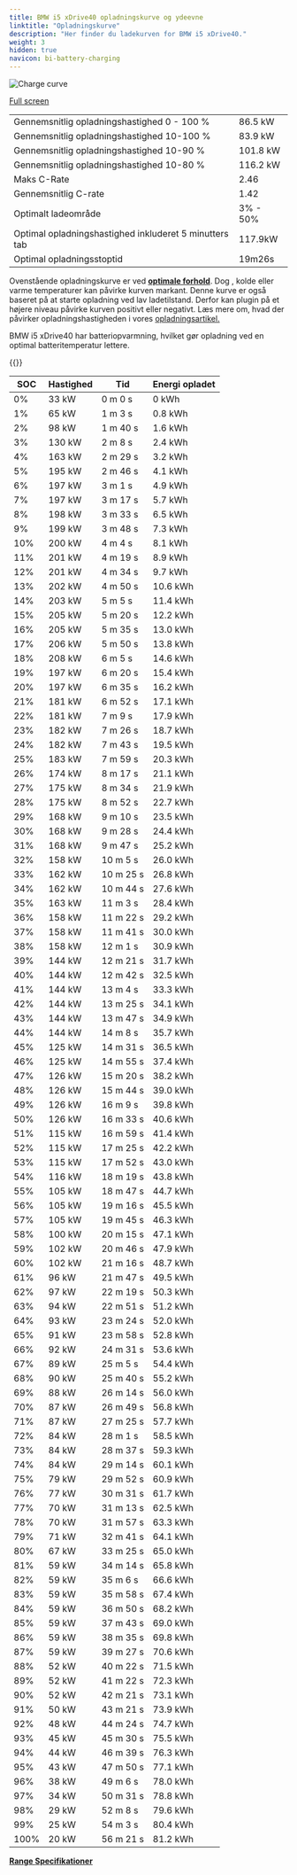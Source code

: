 ```yaml
---
title: BMW i5 xDrive40 opladningskurve og ydeevne
linktitle: "Opladningskurve"
description: "Her finder du ladekurven for BMW i5 xDrive40."
weight: 3
hidden: true
navicon: bi-battery-charging
---
```

<!-- markdownlint-disable MD033 -->
<img src="../chargingcurve.svg" alt="Charge curve" class="img-fluid">

[Full screen](../chargingcurve.svg)


<table class="table table-striped border">
<tbody>
<tr>
<td>Gennemsnitlig opladningshastighed 0 - 100 %</td><td>86.5 kW</td>
</tr>
<tr>
<td>Gennemsnitlig opladningshastighed 10-100 %</td><td>83.9 kW</td>
</tr>
<tr>
<td>Gennemsnitlig opladningshastighed 10-90 %</td><td>101.8 kW</td>
</tr>
<tr>
<td>Gennemsnitlig opladningshastighed 10-80 %</td><td>116.2 kW</td>
</tr>
<tr>
<td>Maks C-Rate</td><td>2.46</td>
</tr>
<tr>
<td>Gennemsnitlig C-rate</td><td>1.42</td>
</tr>
<tr>
<td>Optimalt ladeområde</td><td>3% - 50%</td>
</tr>
<tr>
<td>Optimal opladningshastighed inkluderet 5 minutters tab</td><td>117.9kW</td>
</tr>
<tr>
<td>Optimal opladningsstoptid</td><td>19m26s</td>
</tr>
</tbody>
</table>


Ovenstående opladningskurve er ved **[optimale forhold](../../../../../technology/battery/charging/#temperature)**. Dog , kolde eller varme temperaturer kan påvirke kurven markant. Denne kurve er også baseret på at starte opladning ved lav ladetilstand. Derfor kan plugin på et højere niveau påvirke kurven positivt eller negativt. Læs mere om, hvad der påvirker opladningshastigheden i vores [opladningsartikel.](../../../../../technology/battery/charging/)


BMW i5 xDrive40 har batteriopvarmning, hvilket gør opladning ved en optimal batteritemperatur lettere.


{{<evkxdisplayaddarticle />}}
<table class="table table-striped border">
<thead>
<tr><th>SOC</th><th>Hastighed</th><th>Tid</th><th>Energi opladet</th></tr>
</thead>
<tbody>
<tr>
<td>0%</td><td>33 kW</td><td> 0 m 0 s </td><td>0 kWh </td>
</tr>
<tr>
<td>1%</td><td>65 kW</td><td> 1 m 3 s </td><td>0.8 kWh </td>
</tr>
<tr>
<td>2%</td><td>98 kW</td><td> 1 m 40 s </td><td>1.6 kWh </td>
</tr>
<tr>
<td>3%</td><td>130 kW</td><td> 2 m 8 s </td><td>2.4 kWh </td>
</tr>
<tr>
<td>4%</td><td>163 kW</td><td> 2 m 29 s </td><td>3.2 kWh </td>
</tr>
<tr>
<td>5%</td><td>195 kW</td><td> 2 m 46 s </td><td>4.1 kWh </td>
</tr>
<tr>
<td>6%</td><td>197 kW</td><td> 3 m 1 s </td><td>4.9 kWh </td>
</tr>
<tr>
<td>7%</td><td>197 kW</td><td> 3 m 17 s </td><td>5.7 kWh </td>
</tr>
<tr>
<td>8%</td><td>198 kW</td><td> 3 m 33 s </td><td>6.5 kWh </td>
</tr>
<tr>
<td>9%</td><td>199 kW</td><td> 3 m 48 s </td><td>7.3 kWh </td>
</tr>
<tr>
<td>10%</td><td>200 kW</td><td> 4 m 4 s </td><td>8.1 kWh </td>
</tr>
<tr>
<td>11%</td><td>201 kW</td><td> 4 m 19 s </td><td>8.9 kWh </td>
</tr>
<tr>
<td>12%</td><td>201 kW</td><td> 4 m 34 s </td><td>9.7 kWh </td>
</tr>
<tr>
<td>13%</td><td>202 kW</td><td> 4 m 50 s </td><td>10.6 kWh </td>
</tr>
<tr>
<td>14%</td><td>203 kW</td><td> 5 m 5 s </td><td>11.4 kWh </td>
</tr>
<tr>
<td>15%</td><td>205 kW</td><td> 5 m 20 s </td><td>12.2 kWh </td>
</tr>
<tr>
<td>16%</td><td>205 kW</td><td> 5 m 35 s </td><td>13.0 kWh </td>
</tr>
<tr>
<td>17%</td><td>206 kW</td><td> 5 m 50 s </td><td>13.8 kWh </td>
</tr>
<tr>
<td>18%</td><td>208 kW</td><td> 6 m 5 s </td><td>14.6 kWh </td>
</tr>
<tr>
<td>19%</td><td>197 kW</td><td> 6 m 20 s </td><td>15.4 kWh </td>
</tr>
<tr>
<td>20%</td><td>197 kW</td><td> 6 m 35 s </td><td>16.2 kWh </td>
</tr>
<tr>
<td>21%</td><td>181 kW</td><td> 6 m 52 s </td><td>17.1 kWh </td>
</tr>
<tr>
<td>22%</td><td>181 kW</td><td> 7 m 9 s </td><td>17.9 kWh </td>
</tr>
<tr>
<td>23%</td><td>182 kW</td><td> 7 m 26 s </td><td>18.7 kWh </td>
</tr>
<tr>
<td>24%</td><td>182 kW</td><td> 7 m 43 s </td><td>19.5 kWh </td>
</tr>
<tr>
<td>25%</td><td>183 kW</td><td> 7 m 59 s </td><td>20.3 kWh </td>
</tr>
<tr>
<td>26%</td><td>174 kW</td><td> 8 m 17 s </td><td>21.1 kWh </td>
</tr>
<tr>
<td>27%</td><td>175 kW</td><td> 8 m 34 s </td><td>21.9 kWh </td>
</tr>
<tr>
<td>28%</td><td>175 kW</td><td> 8 m 52 s </td><td>22.7 kWh </td>
</tr>
<tr>
<td>29%</td><td>168 kW</td><td> 9 m 10 s </td><td>23.5 kWh </td>
</tr>
<tr>
<td>30%</td><td>168 kW</td><td> 9 m 28 s </td><td>24.4 kWh </td>
</tr>
<tr>
<td>31%</td><td>168 kW</td><td> 9 m 47 s </td><td>25.2 kWh </td>
</tr>
<tr>
<td>32%</td><td>158 kW</td><td> 10 m 5 s </td><td>26.0 kWh </td>
</tr>
<tr>
<td>33%</td><td>162 kW</td><td> 10 m 25 s </td><td>26.8 kWh </td>
</tr>
<tr>
<td>34%</td><td>162 kW</td><td> 10 m 44 s </td><td>27.6 kWh </td>
</tr>
<tr>
<td>35%</td><td>163 kW</td><td> 11 m 3 s </td><td>28.4 kWh </td>
</tr>
<tr>
<td>36%</td><td>158 kW</td><td> 11 m 22 s </td><td>29.2 kWh </td>
</tr>
<tr>
<td>37%</td><td>158 kW</td><td> 11 m 41 s </td><td>30.0 kWh </td>
</tr>
<tr>
<td>38%</td><td>158 kW</td><td> 12 m 1 s </td><td>30.9 kWh </td>
</tr>
<tr>
<td>39%</td><td>144 kW</td><td> 12 m 21 s </td><td>31.7 kWh </td>
</tr>
<tr>
<td>40%</td><td>144 kW</td><td> 12 m 42 s </td><td>32.5 kWh </td>
</tr>
<tr>
<td>41%</td><td>144 kW</td><td> 13 m 4 s </td><td>33.3 kWh </td>
</tr>
<tr>
<td>42%</td><td>144 kW</td><td> 13 m 25 s </td><td>34.1 kWh </td>
</tr>
<tr>
<td>43%</td><td>144 kW</td><td> 13 m 47 s </td><td>34.9 kWh </td>
</tr>
<tr>
<td>44%</td><td>144 kW</td><td> 14 m 8 s </td><td>35.7 kWh </td>
</tr>
<tr>
<td>45%</td><td>125 kW</td><td> 14 m 31 s </td><td>36.5 kWh </td>
</tr>
<tr>
<td>46%</td><td>125 kW</td><td> 14 m 55 s </td><td>37.4 kWh </td>
</tr>
<tr>
<td>47%</td><td>126 kW</td><td> 15 m 20 s </td><td>38.2 kWh </td>
</tr>
<tr>
<td>48%</td><td>126 kW</td><td> 15 m 44 s </td><td>39.0 kWh </td>
</tr>
<tr>
<td>49%</td><td>126 kW</td><td> 16 m 9 s </td><td>39.8 kWh </td>
</tr>
<tr>
<td>50%</td><td>126 kW</td><td> 16 m 33 s </td><td>40.6 kWh </td>
</tr>
<tr>
<td>51%</td><td>115 kW</td><td> 16 m 59 s </td><td>41.4 kWh </td>
</tr>
<tr>
<td>52%</td><td>115 kW</td><td> 17 m 25 s </td><td>42.2 kWh </td>
</tr>
<tr>
<td>53%</td><td>115 kW</td><td> 17 m 52 s </td><td>43.0 kWh </td>
</tr>
<tr>
<td>54%</td><td>116 kW</td><td> 18 m 19 s </td><td>43.8 kWh </td>
</tr>
<tr>
<td>55%</td><td>105 kW</td><td> 18 m 47 s </td><td>44.7 kWh </td>
</tr>
<tr>
<td>56%</td><td>105 kW</td><td> 19 m 16 s </td><td>45.5 kWh </td>
</tr>
<tr>
<td>57%</td><td>105 kW</td><td> 19 m 45 s </td><td>46.3 kWh </td>
</tr>
<tr>
<td>58%</td><td>100 kW</td><td> 20 m 15 s </td><td>47.1 kWh </td>
</tr>
<tr>
<td>59%</td><td>102 kW</td><td> 20 m 46 s </td><td>47.9 kWh </td>
</tr>
<tr>
<td>60%</td><td>102 kW</td><td> 21 m 16 s </td><td>48.7 kWh </td>
</tr>
<tr>
<td>61%</td><td>96 kW</td><td> 21 m 47 s </td><td>49.5 kWh </td>
</tr>
<tr>
<td>62%</td><td>97 kW</td><td> 22 m 19 s </td><td>50.3 kWh </td>
</tr>
<tr>
<td>63%</td><td>94 kW</td><td> 22 m 51 s </td><td>51.2 kWh </td>
</tr>
<tr>
<td>64%</td><td>93 kW</td><td> 23 m 24 s </td><td>52.0 kWh </td>
</tr>
<tr>
<td>65%</td><td>91 kW</td><td> 23 m 58 s </td><td>52.8 kWh </td>
</tr>
<tr>
<td>66%</td><td>92 kW</td><td> 24 m 31 s </td><td>53.6 kWh </td>
</tr>
<tr>
<td>67%</td><td>89 kW</td><td> 25 m 5 s </td><td>54.4 kWh </td>
</tr>
<tr>
<td>68%</td><td>90 kW</td><td> 25 m 40 s </td><td>55.2 kWh </td>
</tr>
<tr>
<td>69%</td><td>88 kW</td><td> 26 m 14 s </td><td>56.0 kWh </td>
</tr>
<tr>
<td>70%</td><td>87 kW</td><td> 26 m 49 s </td><td>56.8 kWh </td>
</tr>
<tr>
<td>71%</td><td>87 kW</td><td> 27 m 25 s </td><td>57.7 kWh </td>
</tr>
<tr>
<td>72%</td><td>84 kW</td><td> 28 m 1 s </td><td>58.5 kWh </td>
</tr>
<tr>
<td>73%</td><td>84 kW</td><td> 28 m 37 s </td><td>59.3 kWh </td>
</tr>
<tr>
<td>74%</td><td>84 kW</td><td> 29 m 14 s </td><td>60.1 kWh </td>
</tr>
<tr>
<td>75%</td><td>79 kW</td><td> 29 m 52 s </td><td>60.9 kWh </td>
</tr>
<tr>
<td>76%</td><td>77 kW</td><td> 30 m 31 s </td><td>61.7 kWh </td>
</tr>
<tr>
<td>77%</td><td>70 kW</td><td> 31 m 13 s </td><td>62.5 kWh </td>
</tr>
<tr>
<td>78%</td><td>70 kW</td><td> 31 m 57 s </td><td>63.3 kWh </td>
</tr>
<tr>
<td>79%</td><td>71 kW</td><td> 32 m 41 s </td><td>64.1 kWh </td>
</tr>
<tr>
<td>80%</td><td>67 kW</td><td> 33 m 25 s </td><td>65.0 kWh </td>
</tr>
<tr>
<td>81%</td><td>59 kW</td><td> 34 m 14 s </td><td>65.8 kWh </td>
</tr>
<tr>
<td>82%</td><td>59 kW</td><td> 35 m 6 s </td><td>66.6 kWh </td>
</tr>
<tr>
<td>83%</td><td>59 kW</td><td> 35 m 58 s </td><td>67.4 kWh </td>
</tr>
<tr>
<td>84%</td><td>59 kW</td><td> 36 m 50 s </td><td>68.2 kWh </td>
</tr>
<tr>
<td>85%</td><td>59 kW</td><td> 37 m 43 s </td><td>69.0 kWh </td>
</tr>
<tr>
<td>86%</td><td>59 kW</td><td> 38 m 35 s </td><td>69.8 kWh </td>
</tr>
<tr>
<td>87%</td><td>59 kW</td><td> 39 m 27 s </td><td>70.6 kWh </td>
</tr>
<tr>
<td>88%</td><td>52 kW</td><td> 40 m 22 s </td><td>71.5 kWh </td>
</tr>
<tr>
<td>89%</td><td>52 kW</td><td> 41 m 22 s </td><td>72.3 kWh </td>
</tr>
<tr>
<td>90%</td><td>52 kW</td><td> 42 m 21 s </td><td>73.1 kWh </td>
</tr>
<tr>
<td>91%</td><td>50 kW</td><td> 43 m 21 s </td><td>73.9 kWh </td>
</tr>
<tr>
<td>92%</td><td>48 kW</td><td> 44 m 24 s </td><td>74.7 kWh </td>
</tr>
<tr>
<td>93%</td><td>45 kW</td><td> 45 m 30 s </td><td>75.5 kWh </td>
</tr>
<tr>
<td>94%</td><td>44 kW</td><td> 46 m 39 s </td><td>76.3 kWh </td>
</tr>
<tr>
<td>95%</td><td>43 kW</td><td> 47 m 50 s </td><td>77.1 kWh </td>
</tr>
<tr>
<td>96%</td><td>38 kW</td><td> 49 m 6 s </td><td>78.0 kWh </td>
</tr>
<tr>
<td>97%</td><td>34 kW</td><td> 50 m 31 s </td><td>78.8 kWh </td>
</tr>
<tr>
<td>98%</td><td>29 kW</td><td> 52 m 8 s </td><td>79.6 kWh </td>
</tr>
<tr>
<td>99%</td><td>25 kW</td><td> 54 m 3 s </td><td>80.4 kWh </td>
</tr>
<tr>
<td>100%</td><td>20 kW</td><td> 56 m 21 s </td><td>81.2 kWh </td>
</tr>
</tbody>
</table>

<div class="mt-3 mb-3">
<a href="../rangeandconsumption/" class="text-decoration-none text-black">
<strong><i class="bi-arrow-left"></i> Range </strong>
</a>
<a href="../specifications/" class="text-decoration-none text-black float-end">
<strong>Specifikationer <i class="bi-arrow-right"></i></strong>
</a>
</div>
